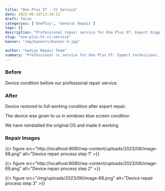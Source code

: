 ```yaml
---
title: "One Plus 5T - CC Service"
date: 2023-06-26T13:39:11
draft: false
categories: ['OnePlus', 'General Repair']
tags: []
description: "Professional repair service for One Plus 5T. Expert diagnosis and quality repairs in Bangalore."
slug: "one-plus-5t-cc-service"
banner: "img/banners/banner-4.jpg"

author: "Gadjoy Repair Team"
summary: "Professional cc service for One Plus 5T. Expert technicians, quality parts, warranty included."
---
```


### Before

Device condition before our professional repair service.

### After

Device restored to full working condition after expert repair.

The device was given to us in windows blue screen condition

We have reinstalled the original OS and made it working

### Repair Images

{{< figure src="http://localhost:8080/wp-content/uploads/2023/06/image-68.png" alt="Device repair process step 1" >}}

{{< figure src="http://localhost:8080/wp-content/uploads/2023/06/image-69.png" alt="Device repair process step 2" >}}

{{< figure src="/img/uploads/2023/06/image-68.png" alt="Device repair process step 3" >}}


